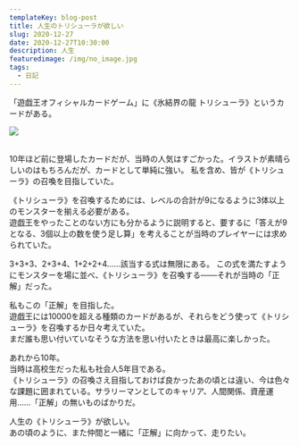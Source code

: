 ```yaml
---
templateKey: blog-post
title: 人生のトリシューラが欲しい
slug: 2020-12-27
date: 2020-12-27T10:30:00
description: 人生
featuredimage: /img/no_image.jpg
tags:
  - 日記
---
```

「遊戯王オフィシャルカードゲーム」に《氷結界の龍 トリシューラ》というカードがある。

![](/img/tri.jpg)

\
10年ほど前に登場したカードだが、当時の人気はすごかった。イラストが素晴らしいのはもちろんだが、カードとして単純に強い。
私を含め、皆が《トリシューラ》の召喚を目指していた。

《トリシューラ》を召喚するためには、レベルの合計が9になるように3体以上のモンスターを揃える必要がある。\
遊戯王をやったことのない方にも分かるように説明すると、要するに「答えが9となる、3個以上の数を使う足し算」を考えることが当時のプレイヤーには求められていた。  

3+3+3、2+3+4、1+2+2+4……該当する式は無限にある。
この式を満たすようにモンスターを場に並べ、《トリシューラ》を召喚する───それが当時の「正解」だった。  

私もこの「正解」を目指した。\
遊戯王には10000を超える種類のカードがあるが、それらをどう使って《トリシューラ》を召喚するか日々考えていた。\
まだ誰も思い付いていなそうな方法を思い付いたときは最高に楽しかった。

あれから10年。\
当時は高校生だった私も社会人5年目である。\
《トリシューラ》の召喚さえ目指しておけば良かったあの頃とは違い、今は色々な課題に囲まれている。サラリーマンとしてのキャリア、人間関係、資産運用……「正解」の無いものばかりだ。  

人生の《トリシューラ》が欲しい。\
あの頃のように、また仲間と一緒に「正解」に向かって、走りたい。